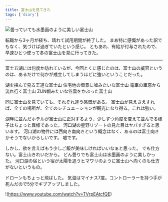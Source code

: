 ```yaml
---
title: 富士山を見てきた
tags: ['diary']
---
```


![曇っていても水墨画のように美しい富士山](https://cdn-ak.f.st-hatena.com/images/fotolife/h/hachipochi/20220128/20220128014449.jpg)

転職から3ヶ月が経ち、晴れて試用期間が終了した。
まあ特に感慨があった訳でもなく、気づけば過ぎていたという感じ。
ともあれ、有給が付与されたので、早速ひとつ使って冬の富士山を見に行ってきた。

***

富士五湖には何度か訪れているが、今回とくに感じたのは、富士山の威容というのは、あるだけで何かが成立してしまうほどに強いということだった。

湖を挟んで見る王道な富士山
住宅地の借景に嘘みたいな富士山
電車の車窓から流れ行く富士山
ZUN帽みたいな笠雲をかぶった富士山

同じ富士山を見ていても、それぞれ違う感慨がある。
富士山が見えさえすれば、全ての場所が、全てのシチュエーションが観光になり得る。これは強い。

湖畔に並んだホテルが富士山に正対するよう、少しずつ角度を変えて並んでる様子はちょっと異様であった。
河口湖の星野リゾートの見た目はヤバすぎると思います。
河口湖の物件には西向き南向きという概念はなく、あるのは富士向きかそうでないからしいです。
嘘です。

しかし、欲を言えばもう少しご飯が美味しければいいなぁと思った。
でも仕方ない。富士山きれいだから。
どん曇りでも富士山は水墨画のように美しかった。
河口湖の宿という宿が太陽を追うヒマワリのように富士山へ向くのも仕方がないというもの。

ドローンもちょっと飛ばした。
気温はマイナス7度。コントローラーを持つ手が死んだので5分でギブアップしました。

!(https://www.youtube.com/watch?v=TVrpEAtcfQE)
